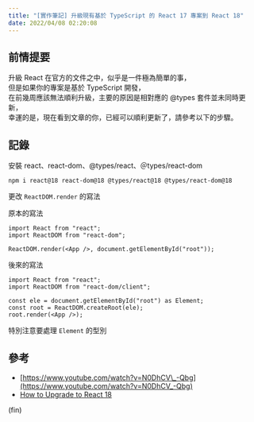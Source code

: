 ```yaml
---
title: "[實作筆記] 升級現有基於 TypeScript 的 React 17 專案到 React 18"
date: 2022/04/08 02:20:08
---
```


## 前情提要

升級 React 在官方的文件之中，似乎是一件極為簡單的事，  
但是如果你的專案是基於 TypeScript 開發，  
在前幾周應該無法順利升級，主要的原因是相對應的 @types 套件並未同時更新，  
幸運的是，現在看到文章的你，已經可以順利更新了，請參考以下的步驟。

## 記錄

安裝 react、react-dom、@types/react、＠types/react-dom

```shell
npm i react@18 react-dom@18 @types/react@18 @types/react-dom@18
```

更改 `ReactDOM.render` 的寫法

原本的寫法

```tsx
import React from "react";
import ReactDOM from "react-dom";

ReactDOM.render(<App />, document.getElementById("root"));
```

後來的寫法

```tsx
import React from "react";
import ReactDOM from "react-dom/client";

const ele = document.getElementById("root") as Element;
const root = ReactDOM.createRoot(ele);
root.render(<App />);
```

特別注意要處理 `Element` 的型別

## 參考

- [https://www.youtube.com/watch?v=N0DhCV\_-Qbg](https://www.youtube.com/watch?v=N0DhCV_-Qbg)
- [How to Upgrade to React 18](https://reactjs.org/blog/2022/03/08/react-18-upgrade-guide.html)

(fin)
